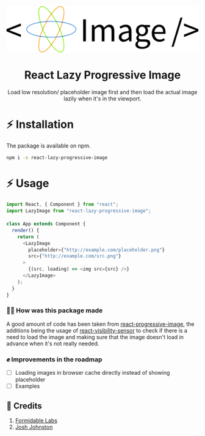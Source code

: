 <p align="center" ><img src=".github/Logo.png"/></p>
<h1 align="center">React Lazy Progressive Image</h1>
<p align="center">Load low resolution/ placeholder image first and then load the actual image lazily when it's in the viewport.</p>

# :zap: Installation

The package is available on npm.

```bash
npm i -s react-lazy-progressive-image
```

# :zap: Usage

```javascript
import React, { Component } from "react";
import LazyImage from "react-lazy-progressive-image";

class App extends Component {
  render() {
    return (
      <LazyImage
        placeholder={"http://example.com/placeholder.png"}
        src={"http://example.com/src.png"}
      >
        {(src, loading) => <img src={src} />}
      </LazyImage>
    );
  }
}
```

### 🔨🔨 How was this package made

A good amount of code has been taken from <a href="https://github.com/FormidableLabs/react-progressive-image">react-progressive-image</a>, the additions being the usage of <a href="https://github.com/joshwnj/react-visibility-sensor">react-visibility-sensor</a> to check if there is a need to load the image and making sure that the image doesn't load in advance when it's not really needed.

### ✊ Improvements in the roadmap

 - [ ] Loading images in browser cache directly instead of showing placeholder
 - [ ] Examples

## 🙏 Credits

1. <a href="https://github.com/FormidableLabs"> Formidable Labs </a>
2. <a href="https://github.com/joshwnj"> Josh Johnston </a>

